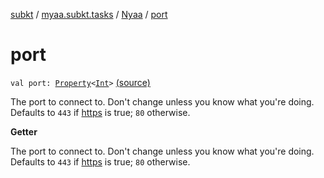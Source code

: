 [subkt](../../index.md) / [myaa.subkt.tasks](../index.md) / [Nyaa](index.md) / [port](./port.md)

# port

`val port: `[`Property`](https://docs.gradle.org/current/javadoc/org/gradle/api/provider/Property.html)`<`[`Int`](https://kotlinlang.org/api/latest/jvm/stdlib/kotlin/-int/index.html)`>` [(source)](https://github.com/Myaamori/SubKt/blob/0.1.8/src/main/kotlin/myaa/subkt/tasks/tasks.kt#L845)

The port to connect to. Don't change unless you know what you're doing.
Defaults to `443` if [https](https.md) is true; `80` otherwise.

**Getter**

The port to connect to. Don't change unless you know what you're doing.
Defaults to `443` if [https](https.md) is true; `80` otherwise.

